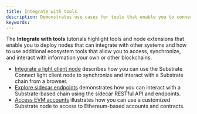 ```yaml
---
title: Integrate with tools
description: Demonstrates use cases for tools that enable you to connect to and interact with Substrate nodes and Substrate-based blockchains.
keywords:
---
```


The **Integrate with tools** tutorials highlight tools and node extensions that enable you to deploy nodes that can integrate with other systems and how to use additional ecosystem tools that allow you to access, synchronize, and interact with information your own or other blockchains.

- [Integrate a light client node](./integrate-a-light-client-node.md) describes how you can use the Substrate Connect light client node to synchronize and interact with a Substrate chain from a browser.
- [Explore sidecar endpoints](./explore-sidecar-endpoints.md) demonstrates how you can interact with a Substrate-based chain using the sidecar RESTful API and endpoints.
- [Access EVM accounts](./access-evm-accounts.md) illustrates how you can use a customized Substrate node to access to Ethereum-based accounts and contracts.

<!--
- [Build with subxt](/tutorials/integrate-with-tools/build-with-subxt/)
-->
